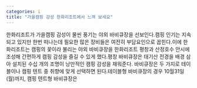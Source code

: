 ```yaml
---
categories: i
title: "가을캠핑 감성 한화리조트에서 느껴 보세요"
---
```

한화리조트가 가을캠핑 감성이 물씬 풍기는 야외 바비큐장을 선보인다.캠핑 인기는 지속되고 있지만 한번 떠나는데 필요한 많은 장비들은 여전히 부담요인으로 꼽힌다.이에 한화리조트는 캠핑의 꽃이라 불리는 야외 바비큐장을 한화리조트 평창과 산정호수 안시에 조성해 간편하게 캠핑 감성을 즐길 수 있게 했다.평창 바비큐장은 태기산 전경을 배경 삼아 설치된 수십 개의 조명이 낭만적인 캠핑 감성을 채워준다. 바비큐장은 두 가지로 테이블이나 캠핑 텐트 중 취향에 맞게 선택하면 된다.테이블형 바비큐장의 경우 10월31일(월)까지, 캠핑 텐트형 바비큐장은